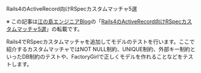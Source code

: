 Rails4のActiveRecord向けRSpecカスタムマッチャ5選

※ この記事は[江の島エンジニアBlog](http://blog.enogineer.com/)の「[Rails4のActiveRecord向けRSpecカスタムマッチャ5選](http://blog.enogineer.com/2014/10/30/model-spec-custom-matchers-index/)」の転載です。

Rails4でRSpecカスタムマッチャを追加してモデルのテストを行います。ここで紹介するカスタムマッチャではNOT NULL制約、UNIQUE制約、外部キー制約といったDB制約のテストや、FactoryGirlで正しくモデルを作れることなどをテストします。
